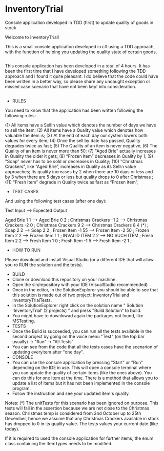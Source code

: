 # InventoryTrial
Console application developed in TDD (first) to update quality of goods in stock

Welcome to InventoryTrial!

This is a small console application developed in c# using a TDD approach, with the function of helping you updating the quality state of certain goods.

##
This console application has been developed in a total of 4 hours. It has been the first time that I have developed something following the TDD approach and I found it quite pleasant. 
I do believe that the code could have been written in a better way, so please share any uncaught exception or missed case scenario that have not been kept into consideration.
##

- RULES

You need to know that the application has been written following the following rules: 

(1) All items have a SellIn value which denotes the number of days we have to sell the item;
(2) All items have a Quality value which denotes how valuable the item is;
(3) At the end of each day our system lowers both values for every item;
(4) Once the sell by date has passed, Quality degrades twice as fast;
(5) The Quality of an item is never negative;
(6) The Quality of an item is never more than 50;
(7) "Aged Brie" actually increases in Quality the older it gets;
(8) “Frozen Item” decreases in Quality by 1;
(9) "Soap" never has to be sold or decreases in Quality;
(10) "Christmas Crackers", like “Aged Brie”, increases in Quality as its SellIn value approaches; Its
quality increases by 2 when there are 10 days or less and by 3 when there are 5 days or less
but quality drops to 0 after Christmas ;
(11) "Fresh Item" degrade in Quality twice as fast as “Frozen Item”;

- TEST CASES

And using the following test cases (after one day):

Test Input  --> Expected Output 

Aged Brie 1 1 --> Aged Brie 0 2 ;
Christmas Crackers -1 2 --> Christmas Crackers -2 0 ;
Christmas Crackers 9 2 --> Christmas Crackers 8 4 (*) ;
Soap 2 2 --> Soap 2 2 ;
Frozen Item -1 55 --> Frozen Item -2 50 ;
Frozen Item 2 2 --> Frozen Item 1 1 ;
INVALID ITEM 2 2 --> NO SUCH ITEM ;
Fresh Item 2 2 --> Fresh Item 1 0 ;
Fresh Item -1 5 --> Fresh Item -2 1 ;


- HOW TO RUN

Please download and install Visual Studio (or a different IDE that will allow you ro RUN the solution and the tests).
- BUILD
- Clone or download this repository on your machine.
- Open the sln/repository with your IDE (VisualStudio recommended)
- Once in the editor, in the SolutionExplorer you should be able to see that this solution is made out of two project: InventoryTrial and InventoryTrialTests.
- In the SolutionExplorer right click on the solution name " Solution 'InventoryTrial' (2 projects) " and press "Build Solution" to build.
- You might have to downlowad again the packages not found, like MSTesting.
- TESTS
- Once the Build is succeeded, you can run all the tests available in the second project by going on the voice menu "Test" (on the top bar usually) -> "Run" -> "All Tests"
- You can see from the code that all the tests cases have the scenarion of updating everyitem after "one day".
- CONSOLE
- You can use the console application by pressing "Start" or "Run" depending on the IDE in use. This will open a console terminal where you can update the quality of certain items (like the ones above). 
You can do this for one item at the time. There is a method that allows you to update a list of items but it has not been implemented in the console program. 
- Follow the instruction and see your updated item's quality.

Notes: 
(*) The unitTests for this scenario has been ignored on purpose. This tests will fail in the assertion because we are not close to the Christmas season. Christmas temp is considered from 2nd October up to 25th December, hence we assume that any Christmas Crackers available in stock has dropped to 0 in its quality value. The tests values your current date (like today).

If it is required to used the console application for further items, the enum class containing the ItemTypes needs to be modified.


